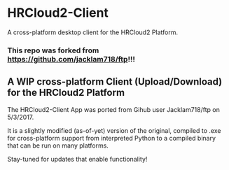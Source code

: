 # HRCloud2-Client
A cross-platform desktop client for the HRCloud2 Platform.

### This repo was forked from https://github.com/jacklam718/ftp!!!

## A WIP cross-platform Client (Upload/Download) for the HRCloud2 Platform

The HRCloud2-Client App was ported from Gihub user Jacklam718/ftp on 5/3/2017. 

It is a slightly modified (as-of-yet) version of the original, compiled to .exe for cross-platform support from interpreted Python to a compiled binary that can be run on many platforms.

Stay-tuned for updates that enable functionality!

